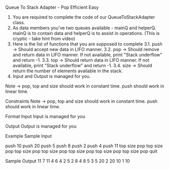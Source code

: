 Queue To Stack Adapter - Pop Efficient
Easy

1. You are required to complete the code of our QueueToStackAdapter class. 
2. As data members you've two queues available - mainQ and helperQ. mainQ is to contain data and helperQ is to assist in operations. (This is cryptic - take hint from video)
3. Here is the list of functions that you are supposed to complete
     3.1. push -> Should accept new data in LIFO manner.
     3.2. pop -> Should remove and return data in LIFO manner. If not available, print 
     "Stack underflow" and return -1.
    3.3. top -> Should return data in LIFO manner. If not available, print "Stack 
    underflow" and return -1.
    3.4. size -> Should return the number of elements available in the stack.
4. Input and Output is managed for you.

Note -> pop, top and size should work in constant time. push should work in linear time.

Constraints
Note -> pop, top and size should work in constant time. push should work in linear time.

Format
Input
Input is managed for you

Output
Output is managed for you

Example
Sample Input

push 10
push 20
push 5
push 8
push 2
push 4
push 11
top
size
pop
top
size
pop
top
size
pop
top
size
pop
top
size
pop
top
size
pop
top
size
pop
quit

Sample Output
11
7
11
4
6
4
2
5
2
8
4
8
5
3
5
20
2
20
10
1
10